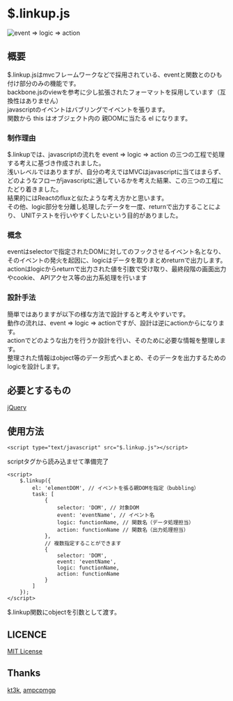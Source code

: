 # $.linkup.js

![event => logic => action](http://uki213.github.io/linkup/document_image/linkupImg.png "event => logic => action")

## 概要
$.linkup.jsはmvcフレームワークなどで採用されている、eventと関数とのひも付け部分のみの機能です。  
backbone.jsのviewを参考に少し拡張されたフォーマットを採用しています（互換性はありません）  
javascriptのイベントはバブリングでイベントを張ります。  
関数から this はオブジェクト内の 親DOMに当たる el になります。  

### 制作理由
$.linkupでは、javascriptの流れを event => logic => action の三つの工程で処理する考えに基づき作成されました。  
浅いレベルではありますが、自分の考えではMVCはjavascriptに当てはまらず、
どのようなフローがjavascriptに適しているかを考えた結果、この三つの工程にたどり着きました。  
結果的にはReactのfluxと似たような考え方かと思います。  
その他、logic部分を分離し処理したデータを一度、returnで出力することにより、
UNITテストを行いやすくしたいという目的がありました。

### 概念

eventはselectorで指定されたDOMに対してのフックさせるイベント名となり、
そのイベントの発火を起因に、logicはデータを取りまとめreturnで出力します。
actionはlogicからreturnで出力された値を引数で受け取り、最終段階の画面出力やcookie、
APIアクセス等の出力系処理を行います

### 設計手法

簡単ではありますが以下の様な方法で設計すると考えやすいです。  
動作の流れは、event => logic => actionですが、設計は逆にactionからになります。  
actionでどのような出力を行うか設計を行い、そのために必要な情報を整理します。  
整理された情報はobject等のデータ形式へまとめ、そのデータを出力するためのlogicを設計します。

## 必要とするもの
[jQuery](https://jquery.com/)

## 使用方法
	<script type="text/javascript" src="$.linkup.js"></script>
scriptタグから読み込ませて準備完了

	<script>
		$.linkup({
			el: 'elementDOM', // イベントを張る親DOMを指定（bubbling）
			task: [
				{
					selector: 'DOM', // 対象DOM
					event: 'eventName', // イベント名
					logic: functionName, // 関数名（データ処理担当）
					action: functionName // 関数名（出力処理担当）
				},
				// 複数指定することができます
				{
					selector: 'DOM',
					event: 'eventName',
					logic: functionName,
					action: functionName
				}
			]
		});
	</script>
$.linkup関数にobjectを引数として渡す。

## LICENCE
[MIT License](http://opensource.org/licenses/mit-license.php)

<!--
## DEMO
[http://uki213.github.io/linkup/](http://uki213.github.io/linkup/)
-->

## Thanks

[kt3k](https://github.com/kt3k), [ampcpmgp](https://github.com/ampcpmgp)
